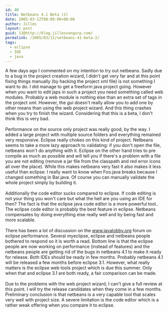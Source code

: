 ```yaml
---
id: 40
title: Netbeans 4.1 Beta (2)
date: 2005-03-12T08:09:00+00:00
author: Jilles
layout: post
guid: 13@http://blog.jillesvangurp.com/
permalink: /2005/03/12/netbeans-41-beta-2/
tags:
  - eclipse
  - IDE
  - java
---
```

 A few days ago I commented on my intention to try out netbeans. Sadly due to a bug in the project creation wizard, I didn't get very far and at this point fixing things manually (by hacking the project xml file) is not something I want to do. I did manage to get a freeform java project going. However when you want to edit jsps in such a project you need something called web modules. Probably a web module is nothing else than an extra set of tags in the project xml. However, the gui doesn't really allow you to add one by other means than using the web project wizard. And this thing crashes when you try to finish the wizard. Considering that this is a beta, I don't think this is very bad. <br />
<br />
Performance on the source only project was really good, by the way. I added a large project with multiple source folders and everything remained very responsive. Eclipse really chokes on this kind of project. Netbeans seems to take a more lazy approach to validating: if you don't open the file, netbeans won't do anything with it. Eclipse on the other hand tries to pre compile as much as possible and will tell you if there's a problem with a file you are not editing (remove a jar file from the classpath and red error icons all over the place). While this makes netbeans very fast it also makes it less useful than eclipse: I really want to know when Foo.java breaks because I changed something in Bar.java. Of course you can manually validate the whole project simply by building it.<br />
<br />
Additionally the code editor sucks compared to eclipse. If code editing is not your thing you won't care but what the hell are you using an IDE for then? The fact is that the eclipse java code editor is a more powerful tool.. The eclipse code editor is probably the best feature in eclipse. Netbeans compensates by doing everything else really well and by being fast and more scalable.<br />
<br />
There has been a lot of discussion on the www.javalobby.org forum on eclipse performance. Several myeclipse, eclipse and netbeans people bothered to respond so it is worth a read. Bottom line is that the eclipse people are now working on performance (instead of features) and the netbeans people are getting rid of the bugs in netbeans 4.1 to make it ready for release. Both IDEs should be ready in few months. Probably netbeans 4.1 will be released a few months before eclipse 3.1. However, what really matters is the eclipse web tools project which is due this summer. Only when that and eclipse 3.1 are both ready, a fair comparison can be made.<br />
<br />
Due to the problems with the web project wizard, I can't give a full review at this point. I will try the release candidates when they come in a few months. Preliminary conclusion is that netbeans is a very capable tool that scales very well with project size. A severe limitation is the code editor which is a rather weak offering when you compare it to eclipse. 